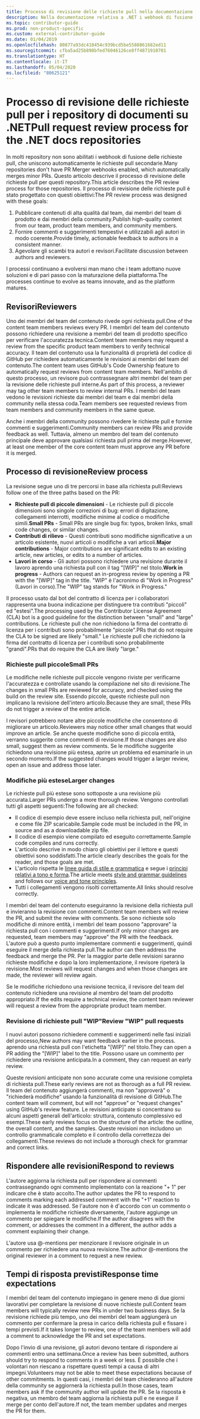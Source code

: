 ```yaml
---
title: Processo di revisione delle richieste pull nella documentazione relativa a .NET
description: Nella documentazione relativa a .NET i webhook di fusione di richieste pull non sono abilitati. Questo articolo descrive il processo di richiesta pull per questi repository
ms.topic: contributor-guide
ms.prod: non-product-specific
ms.custom: external-contributor-guide
ms.date: 01/04/2019
ms.openlocfilehash: 80877a93dc410454c939bcd5be5588861682ed11
ms.sourcegitcommit: cfba5ad25b898bfed76046126ce8ff4871910701
ms.translationtype: HT
ms.contentlocale: it-IT
ms.lasthandoff: 05/04/2020
ms.locfileid: "80625121"
---
```

# <a name="pull-request-review-process-for-the-net-docs-repositories"></a><span data-ttu-id="240dc-104">Processo di revisione delle richieste pull per i repository di documenti su .NET</span><span class="sxs-lookup"><span data-stu-id="240dc-104">Pull request review process for the .NET docs repositories</span></span>

<span data-ttu-id="240dc-105">In molti repository non sono abilitati i webhook di fusione delle richieste pull, che uniscono automaticamente le richieste pull secondarie.</span><span class="sxs-lookup"><span data-stu-id="240dc-105">Many repositories don't have PR Merger webhooks enabled, which automatically merges minor PRs.</span></span> <span data-ttu-id="240dc-106">Questo articolo descrive il processo di revisione delle richieste pull per questi repository.</span><span class="sxs-lookup"><span data-stu-id="240dc-106">This article describes the PR review process for those repositories.</span></span> <span data-ttu-id="240dc-107">Il processo di revisione delle richieste pull è stato progettato con questi obiettivi:</span><span class="sxs-lookup"><span data-stu-id="240dc-107">The PR review process was designed with these goals:</span></span>

1. <span data-ttu-id="240dc-108">Pubblicare contenuti di alta qualità dal team, dai membri del team di prodotto e dai membri della community.</span><span class="sxs-lookup"><span data-stu-id="240dc-108">Publish high-quality content from our team, product team members, and community members.</span></span>
1. <span data-ttu-id="240dc-109">Fornire commenti e suggerimenti tempestivi e utilizzabili agli autori in modo coerente.</span><span class="sxs-lookup"><span data-stu-id="240dc-109">Provide timely, actionable feedback to authors in a consistent manner.</span></span>
1. <span data-ttu-id="240dc-110">Agevolare gli scambi tra autori e revisori.</span><span class="sxs-lookup"><span data-stu-id="240dc-110">Facilitate discussion between authors and reviewers.</span></span>

<span data-ttu-id="240dc-111">I processi continuano a evolversi man mano che i team adottano nuove soluzioni e di pari passo con la maturazione della piattaforma.</span><span class="sxs-lookup"><span data-stu-id="240dc-111">The processes continue to evolve as teams innovate, and as the platform matures.</span></span>

## <a name="reviewers"></a><span data-ttu-id="240dc-112">Revisori</span><span class="sxs-lookup"><span data-stu-id="240dc-112">Reviewers</span></span>

<span data-ttu-id="240dc-113">Uno dei membri del team del contenuto rivede ogni richiesta pull.</span><span class="sxs-lookup"><span data-stu-id="240dc-113">One of the content team members reviews every PR.</span></span> <span data-ttu-id="240dc-114">I membri del team del contenuto possono richiedere una revisione a membri del team di prodotto specifico per verificare l'accuratezza tecnica.</span><span class="sxs-lookup"><span data-stu-id="240dc-114">Content team members may request a review from the specific product team members to verify technical accuracy.</span></span> <span data-ttu-id="240dc-115">Il team del contenuto usa la funzionalità di proprietà del codice di GitHub per richiedere automaticamente le revisioni ai membri del team del contenuto.</span><span class="sxs-lookup"><span data-stu-id="240dc-115">The content team uses GitHub's Code Ownership feature to automatically request reviews from content team members.</span></span> <span data-ttu-id="240dc-116">Nell'ambito di questo processo, un revisore può contrassegnare altri membri del team per la revisione delle richieste pull interne.</span><span class="sxs-lookup"><span data-stu-id="240dc-116">As part of this process, a reviewer may tag other team members to review internal PRs.</span></span> <span data-ttu-id="240dc-117">I membri del team vedono le revisioni richieste dai membri del team e dai membri della community nella stessa coda.</span><span class="sxs-lookup"><span data-stu-id="240dc-117">Team members see requested reviews from team members and community members in the same queue.</span></span>

<span data-ttu-id="240dc-118">Anche i membri della community possono rivedere le richieste pull e fornire commenti e suggerimenti.</span><span class="sxs-lookup"><span data-stu-id="240dc-118">Community members can review PRs and provide feedback as well.</span></span> <span data-ttu-id="240dc-119">Tuttavia, almeno un membro del team del contenuto principale deve approvare qualsiasi richiesta pull prima del merge.</span><span class="sxs-lookup"><span data-stu-id="240dc-119">However, at least one member of the core content team must approve any PR before it is merged.</span></span>

## <a name="review-process"></a><span data-ttu-id="240dc-120">Processo di revisione</span><span class="sxs-lookup"><span data-stu-id="240dc-120">Review process</span></span>

<span data-ttu-id="240dc-121">La revisione segue uno di tre percorsi in base alla richiesta pull:</span><span class="sxs-lookup"><span data-stu-id="240dc-121">Reviews follow one of the three paths based on the PR:</span></span>

- <span data-ttu-id="240dc-122">**Richieste pull di piccole dimensioni** - Le richieste pull di piccole dimensioni sono singole correzioni di bug: errori di digitazione, collegamenti interrotti, modifiche minime al codice o modifiche simili.</span><span class="sxs-lookup"><span data-stu-id="240dc-122">**Small PRs** - Small PRs are single bug fix: typos, broken links, small code changes, or similar changes.</span></span>
- <span data-ttu-id="240dc-123">**Contributi di rilievo** - Questi contributi sono modifiche significative a un articolo esistente, nuovi articoli o modifiche a vari articoli.</span><span class="sxs-lookup"><span data-stu-id="240dc-123">**Major contributions** - Major contributions are significant edits to an existing article, new articles, or edits to a number of articles.</span></span>
- <span data-ttu-id="240dc-124">**Lavori in corso** - Gli autori possono richiedere una revisione durante il lavoro aprendo una richiesta pull con il tag "[WIP]" nel titolo.</span><span class="sxs-lookup"><span data-stu-id="240dc-124">**Work in progress** - Authors can request an in-progress review by opening a PR with the "[WIP]" tag in the title.</span></span> <span data-ttu-id="240dc-125">"WIP" è l'acronimo di "Work in Progress" (Lavori in corso).</span><span class="sxs-lookup"><span data-stu-id="240dc-125">The "WIP" tag stands for "Work in Progress."</span></span> 

<span data-ttu-id="240dc-126">Il processo usato dal bot del contratto di licenza per i collaboratori rappresenta una buona indicazione per distinguere tra contributi "piccoli" ed "estesi".</span><span class="sxs-lookup"><span data-stu-id="240dc-126">The processing used by the Contributor License Agreement (CLA) bot is a good guideline for the distinction between "small" and "large" contributions.</span></span> <span data-ttu-id="240dc-127">Le richieste pull che non richiedono la firma del contratto di licenza per i contributi sono probabilmente "piccole".</span><span class="sxs-lookup"><span data-stu-id="240dc-127">PRs that do not require the CLA to be signed are likely "small."</span></span> <span data-ttu-id="240dc-128">Le richieste pull che richiedono la firma del contratto di licenza per i contributi sono probabilmente "grandi".</span><span class="sxs-lookup"><span data-stu-id="240dc-128">PRs that do require the CLA are likely "large."</span></span>

### <a name="small-prs"></a><span data-ttu-id="240dc-129">Richieste pull piccole</span><span class="sxs-lookup"><span data-stu-id="240dc-129">Small PRs</span></span>

<span data-ttu-id="240dc-130">Le modifiche nelle richieste pull piccole vengono riviste per verificarne l'accuratezza e controllate usando la compilazione nel sito di revisione.</span><span class="sxs-lookup"><span data-stu-id="240dc-130">The changes in small PRs are reviewed for accuracy, and checked using the build on the review site.</span></span> <span data-ttu-id="240dc-131">Essendo piccole, queste richieste pull non implicano la revisione dell'intero articolo.</span><span class="sxs-lookup"><span data-stu-id="240dc-131">Because they are small, these PRs do not trigger a review of the entire article.</span></span> 

<span data-ttu-id="240dc-132">I revisori potrebbero notare altre piccole modifiche che consentono di migliorare un articolo.</span><span class="sxs-lookup"><span data-stu-id="240dc-132">Reviewers may notice other small changes that would improve an article.</span></span> <span data-ttu-id="240dc-133">Se anche queste modifiche sono di piccola entità, verranno suggerite come commenti di revisione.</span><span class="sxs-lookup"><span data-stu-id="240dc-133">If those changes are also small, suggest them as review comments.</span></span> <span data-ttu-id="240dc-134">Se le modifiche suggerite richiedono una revisione più estesa, aprire un problema ed esaminarle in un secondo momento.</span><span class="sxs-lookup"><span data-stu-id="240dc-134">If the suggested changes would trigger a larger review, open an issue and address those later.</span></span> 

### <a name="larger-changes"></a><span data-ttu-id="240dc-135">Modifiche più estese</span><span class="sxs-lookup"><span data-stu-id="240dc-135">Larger changes</span></span>

<span data-ttu-id="240dc-136">Le richieste pull più estese sono sottoposte a una revisione più accurata.</span><span class="sxs-lookup"><span data-stu-id="240dc-136">Larger PRs undergo a more thorough review.</span></span> <span data-ttu-id="240dc-137">Vengono controllati tutti gli aspetti seguenti:</span><span class="sxs-lookup"><span data-stu-id="240dc-137">The following are all checked:</span></span>

- <span data-ttu-id="240dc-138">Il codice di esempio deve essere incluso nella richiesta pull, nell'origine e come file ZIP scaricabile.</span><span class="sxs-lookup"><span data-stu-id="240dc-138">Sample code must be included in the PR, in source and as a downloadable zip file.</span></span>
- <span data-ttu-id="240dc-139">Il codice di esempio viene compilato ed eseguito correttamente.</span><span class="sxs-lookup"><span data-stu-id="240dc-139">Sample code compiles and runs correctly.</span></span>
- <span data-ttu-id="240dc-140">L'articolo descrive in modo chiaro gli obiettivi per il lettore e questi obiettivi sono soddisfatti.</span><span class="sxs-lookup"><span data-stu-id="240dc-140">The article clearly describes the goals for the reader, and those goals are met.</span></span>
- <span data-ttu-id="240dc-141">L'articolo rispetta le [linee guida di stile e grammatica](dotnet-style-guide.md) e segue i [principi relativi a tono e forma](dotnet-voice-tone.md).</span><span class="sxs-lookup"><span data-stu-id="240dc-141">The article meets [style and grammar guidelines](dotnet-style-guide.md) and follows our [voice and tone principles](dotnet-voice-tone.md).</span></span>
- <span data-ttu-id="240dc-142">Tutti i collegamenti vengono risolti correttamente.</span><span class="sxs-lookup"><span data-stu-id="240dc-142">All links should resolve correctly.</span></span>

<span data-ttu-id="240dc-143">I membri del team del contenuto eseguiranno la revisione della richiesta pull e invieranno la revisione con commenti.</span><span class="sxs-lookup"><span data-stu-id="240dc-143">Content team members will review the PR, and submit the review with comments.</span></span> <span data-ttu-id="240dc-144">Se sono richieste solo modifiche di minore entità, i membri del team possono "approvare" la richiesta pull con i commenti e suggerimenti.</span><span class="sxs-lookup"><span data-stu-id="240dc-144">If only minor changes are requested, team members may "approve" the PR with the feedback.</span></span> <span data-ttu-id="240dc-145">L'autore può a questo punto implementare commenti e suggerimenti, quindi eseguire il merge della richiesta pull.</span><span class="sxs-lookup"><span data-stu-id="240dc-145">The author can then address the feedback and merge the PR.</span></span> <span data-ttu-id="240dc-146">Per la maggior parte delle revisioni saranno richieste modifiche e dopo la loro implementazione, il revisore ripeterà la revisione.</span><span class="sxs-lookup"><span data-stu-id="240dc-146">Most reviews will request changes and when those changes are made, the reviewer will review again.</span></span>

<span data-ttu-id="240dc-147">Se le modifiche richiedono una revisione tecnica, il revisore del team del contenuto richiedere una revisione al membro del team del prodotto appropriato.</span><span class="sxs-lookup"><span data-stu-id="240dc-147">If the edits require a technical review, the content team reviewer will request a review from the appropriate product team member.</span></span>

### <a name="review-wip-pull-requests"></a><span data-ttu-id="240dc-148">Revisione di richieste pull "WIP"</span><span class="sxs-lookup"><span data-stu-id="240dc-148">Review "WIP" pull requests</span></span>

<span data-ttu-id="240dc-149">I nuovi autori possono richiedere commenti e suggerimenti nelle fasi iniziali del processo,</span><span class="sxs-lookup"><span data-stu-id="240dc-149">New authors may want feedback earlier in the process.</span></span> <span data-ttu-id="240dc-150">aprendo una richiesta pull con l'etichetta "[WIP]" nel titolo.</span><span class="sxs-lookup"><span data-stu-id="240dc-150">They can open a PR adding the "[WIP]" label to the title.</span></span> <span data-ttu-id="240dc-151">Possono usare un commento per richiedere una revisione anticipata.</span><span class="sxs-lookup"><span data-stu-id="240dc-151">In a comment, they can request an early review.</span></span>

<span data-ttu-id="240dc-152">Queste revisioni anticipate non sono accurate come una revisione completa di richiesta pull.</span><span class="sxs-lookup"><span data-stu-id="240dc-152">These early reviews are not as thorough as a full PR review.</span></span> <span data-ttu-id="240dc-153">Il team del contenuto aggiungerà commenti, ma non "approverà" o "richiederà modifiche" usando la funzionalità di revisione di GitHub.</span><span class="sxs-lookup"><span data-stu-id="240dc-153">The content team will comment, but will not "approve" or "request changes" using GitHub's review feature.</span></span> <span data-ttu-id="240dc-154">Le revisioni anticipate si concentrano su alcuni aspetti generali dell'articolo: struttura, contenuto complessivo ed esempi.</span><span class="sxs-lookup"><span data-stu-id="240dc-154">These early reviews focus on the structure of the article: the outline, the overall content, and the samples.</span></span> <span data-ttu-id="240dc-155">Queste revisioni non includono un controllo grammaticale completo e il controllo della correttezza dei collegamenti.</span><span class="sxs-lookup"><span data-stu-id="240dc-155">These reviews do not include a thorough check for grammar and correct links.</span></span>

## <a name="respond-to-reviews"></a><span data-ttu-id="240dc-156">Rispondere alle revisioni</span><span class="sxs-lookup"><span data-stu-id="240dc-156">Respond to reviews</span></span>

<span data-ttu-id="240dc-157">L'autore aggiorna la richiesta pull per rispondere ai commenti contrassegnando ogni commento implementato con la reazione "+ 1" per indicare che è stato accolto.</span><span class="sxs-lookup"><span data-stu-id="240dc-157">The author updates the PR to respond to comments marking each addressed comment with the "+1" reaction to indicate it was addressed.</span></span> <span data-ttu-id="240dc-158">Se l'autore non è d'accordo con un commento o implementa le modifiche richieste diversamente, l'autore aggiunge un commento per spiegare le modifiche.</span><span class="sxs-lookup"><span data-stu-id="240dc-158">If the author disagrees with the comment, or addresses the comment in a different, the author adds a comment explaining their change.</span></span>

<span data-ttu-id="240dc-159">L'autore usa @-mentions per menzionare il revisore originale in un commento per richiedere una nuova revisione.</span><span class="sxs-lookup"><span data-stu-id="240dc-159">The author @-mentions the original reviewer in a comment to request a new review.</span></span> 

## <a name="response-time-expectations"></a><span data-ttu-id="240dc-160">Tempi di risposta previsti</span><span class="sxs-lookup"><span data-stu-id="240dc-160">Response time expectations</span></span>

<span data-ttu-id="240dc-161">I membri del team del contenuto impiegano in genere meno di due giorni lavorativi per completare la revisione di nuove richieste pull.</span><span class="sxs-lookup"><span data-stu-id="240dc-161">Content team members will typically review new PRs in under two business days.</span></span> <span data-ttu-id="240dc-162">Se la revisione richiede più tempo, uno dei membri del team aggiungerà un commento per confermare la presa in carico della richiesta pull e fissare i tempi previsti.</span><span class="sxs-lookup"><span data-stu-id="240dc-162">If it takes longer to review, one of the team members will add a comment to acknowledge the PR and set expectations.</span></span>

<span data-ttu-id="240dc-163">Dopo l'invio di una revisione, gli autori devono tentare di rispondere ai commenti entro una settimana.</span><span class="sxs-lookup"><span data-stu-id="240dc-163">Once a review has been submitted, authors should try to respond to comments in a week or less.</span></span> <span data-ttu-id="240dc-164">È possibile che i volontari non riescano a rispettare questi tempi a causa di altri impegni.</span><span class="sxs-lookup"><span data-stu-id="240dc-164">Volunteers may not be able to meet these expectations because of other commitments.</span></span> <span data-ttu-id="240dc-165">In questi casi, i membri del team chiederanno all'autore della community se aggiornerà la richiesta pull.</span><span class="sxs-lookup"><span data-stu-id="240dc-165">In those cases, team members ask if the community author will update the PR.</span></span> <span data-ttu-id="240dc-166">Se la risposta è negativa, un membro del team aggiorna la richiesta pull e ne esegue il merge per conto dell'autore.</span><span class="sxs-lookup"><span data-stu-id="240dc-166">If not, the team member updates and merges the PR for them.</span></span>
